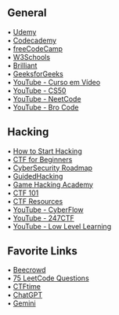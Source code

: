 ## General
• [Udemy](https://www.udemy.com/)  
• [Codecademy](https://www.codecademy.com/)  
• [freeCodeCamp](https://www.freecodecamp.org/)  
• [W3Schools](https://www.w3schools.com/)  
• [Brilliant](https://brilliant.org/)  
• [GeeksforGeeks](https://www.geeksforgeeks.org/)  
• [YouTube - Curso em Vídeo](https://www.youtube.com/@CursoemVideo)  
• [YouTube - CS50](https://www.youtube.com/@cs50)  
• [YouTube - NeetCode](https://www.youtube.com/@NeetCode)  
• [YouTube - Bro Code](https://www.youtube.com/@BroCodez)  

## Hacking
• [How to Start Hacking](https://www.reddit.com/r/hacking/comments/a3oicn/how_to_start_hacking_the_ultimate_two_path_guide/)  
• [CTF for Beginners](https://dev.to/atan/what-is-ctf-and-how-to-get-started-3f04)  
• [CyberSecurity Roadmap](https://roadmap.sh/cyber-security)  
• [GuidedHacking](https://guidedhacking.com/)  
• [Game Hacking Academy](https://gamehacking.academy/)  
• [CTF 101](https://ctf101.org/)  
• [CTF Resources](https://ctfs.github.io/resources/)  
• [YouTube - CyberFlow](https://www.youtube.com/@CyberFlow10)  
• [YouTube - 247CTF](https://www.youtube.com/@247CTF)  
• [YouTube - Low Level Learning](https://www.youtube.com/@LowLevelLearning)

## Favorite Links
• [Beecrowd](https://judge.beecrowd.com/pt/login?redirect=%2Fpt)  
• [75 LeetCode Questions](https://leetcode.com/discuss/general-discussion/460599/blind-75-leetcode-questions)  
• [CTFtime](https://ctftime.org/)  
• [ChatGPT](https://chat.openai.com/)  
• [Gemini](https://gemini.google.com/app?hl=pt)
